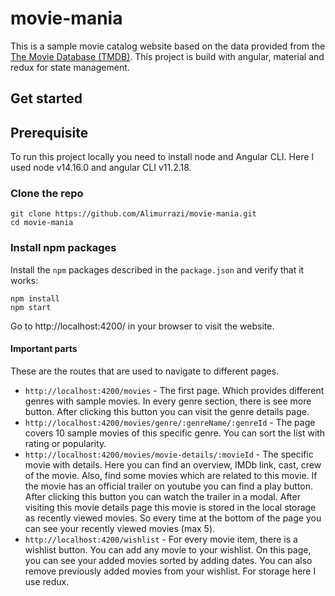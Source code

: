 # movie-mania

This is a sample movie catalog website based on the data provided from the [The Movie Database (TMDB)](https://www.themoviedb.org/). This project is build with angular, material and redux for state management.

## Get started

## Prerequisite

To run this project locally you need to install node and Angular CLI. Here I used node v14.16.0 and angular CLI v11.2.18.

### Clone the repo

```shell
git clone https://github.com/Alimurrazi/movie-mania.git
cd movie-mania
```

### Install npm packages

Install the `npm` packages described in the `package.json` and verify that it works:

```shell
npm install
npm start
```

Go to http://localhost:4200/ in your browser to visit the website.

#### Important parts

These are the routes that are used to navigate to different pages.

-   `http://localhost:4200/movies` - The first page. Which provides different genres with sample movies. In every genre section, there is see more button. After clicking this button you can visit the genre details page.
-   `http://localhost:4200/movies/genre/:genreName/:genreId` - The page covers 10 sample movies of this specific genre. You can sort the list with rating or popularity.
-   `http://localhost:4200/movies/movie-details/:movieId` - The specific movie with details. Here you can find an overview, IMDb link, cast, crew of the movie. Also, find some movies which are related to this movie. If the movie has an official trailer on youtube you can find a play button. After clicking this button you can watch the trailer in a modal. After visiting this movie details page this movie is stored in the local storage as recently viewed movies. So every time at the bottom of the page you can see your recently viewed movies (max 5).
-   `http://localhost:4200/wishlist` - For every movie item, there is a wishlist button. You can add any movie to your wishlist. On this page, you can see your added movies sorted by adding dates. You can also remove previously added movies from your wishlist. For storage here I use redux.
